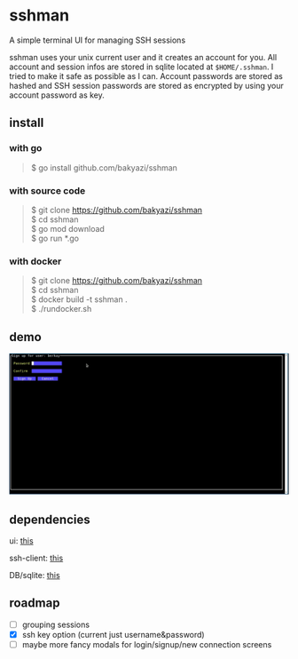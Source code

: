 # sshman

A simple terminal UI for managing SSH sessions

sshman uses your unix current user and it creates an account for you. All account and session infos are stored in sqlite located at `$HOME/.sshman`. I tried to make it safe as possible as I can. Account passwords are stored as hashed and SSH session passwords are stored as encrypted by using your account password as key.

[//]: # (## sign-up screen)

[//]: # (![signup]&#40;assets/signup.png&#41;)

[//]: # (If your username is not found on DB. This screen meets you to assign your password. This password is important because you will be ask for your password to login.)

[//]: # ()
[//]: # ()
[//]: # (## log-in screen)

[//]: # (![login]&#40;assets/login.png&#41;)

[//]: # (When you sign-up successfully or execute sshman again, you will be met by this simple screen and you will be asked for your password.)

[//]: # ()
[//]: # (## main screen)

[//]: # (![main0]&#40;assets/main0.png&#41;)

[//]: # (After succesfull sign-in, you should see main screen. This screen consist of two part `Actions` and `Saved Sessions`. There are 4 actions:)

[//]: # (- **New Connection**: It opens new screen to save SSH connection)

[//]: # (- **Connect**: It makes you choose a session in next section. After choosing a session, you will be immediately connected to remote machine.)

[//]: # (- **Delete**: It makes you choose a session in nextion to delete.)

[//]: # (- **Quit**: no comment :&#41;)

[//]: # ()
[//]: # (## new connection screen)

[//]: # (![newconn]&#40;assets/newconn.png&#41;)

[//]: # ()
[//]: # (## other screenshots)

[//]: # (![main1]&#40;assets/main1.png&#41;)

## install
### with go
> $ go install github.com/bakyazi/sshman 

### with source code
> $ git clone https://github.com/bakyazi/sshman \
> $ cd sshman \
> $ go mod download \
> $ go run *.go

### with docker
> $ git clone https://github.com/bakyazi/sshman \
> $ cd sshman \
> $ docker build -t sshman . \
> $ ./rundocker.sh

## demo
![demo](assets/sshmandemo.gif)

## dependencies
ui: [this](https://github.com/rivo/tview)

ssh-client: [this](github.com/nanobox-io/golang-ssh)

DB/sqlite: [this](https://gorm.io/)

## roadmap
- [ ] grouping sessions
- [X] ssh key option (current just username&password)
- [ ] maybe more fancy modals for login/signup/new connection screens
